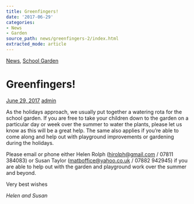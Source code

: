 ```yaml
---
title: Greenfingers!
date: '2017-06-29'
categories:
- News
- Garden
source_path: news/greenfingers-2/index.html
extracted_mode: article
---
```

[News](/news/), [School Garden](category/garden/)

# Greenfingers!

[June 29, 2017](/news/greenfingers-2/) [admin](author/admin/)

As the holidays approach, we usually put together a watering rota for the school garden. If you are free to take your children down to the garden on a particular day or week over the summer to water the plants, please let us know as this will be a great help. The same also applies if you’re able to come along and help out with playground improvements or gardening during the holidays.

Please email or phone either Helen Rolph ([hjrolph@gmail.com](mailto:hjrolph@gmail.com) / 07811 384083) or Susan Taylor ([matboffice@yahoo.co.uk](mailto:matboffice@yahoo.co.uk) / 07882 942945) if you are able to help out with the garden and playground work over the summer and beyond.

Very best wishes

_Helen and Susan_
